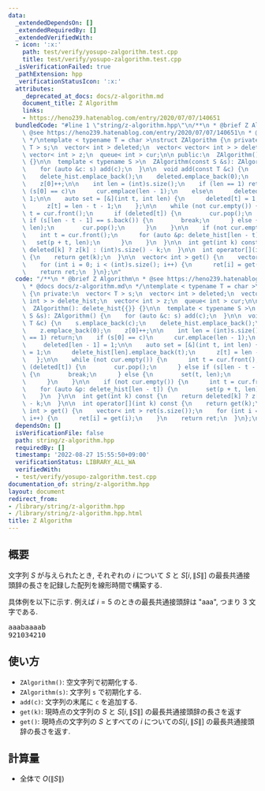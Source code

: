 ```yaml
---
data:
  _extendedDependsOn: []
  _extendedRequiredBy: []
  _extendedVerifiedWith:
  - icon: ':x:'
    path: test/verify/yosupo-zalgorithm.test.cpp
    title: test/verify/yosupo-zalgorithm.test.cpp
  _isVerificationFailed: true
  _pathExtension: hpp
  _verificationStatusIcon: ':x:'
  attributes:
    _deprecated_at_docs: docs/z-algorithm.md
    document_title: Z Algorithm
    links:
    - https://heno239.hatenablog.com/entry/2020/07/07/140651
  bundledCode: "#line 1 \"string/z-algorithm.hpp\"\n/**\n * @brief Z Algorithm\n *\
    \ @see https://heno239.hatenablog.com/entry/2020/07/07/140651\n * @docs docs/z-algorithm.md\n\
    \ */\ntemplate < typename T = char >\nstruct ZAlgorithm {\n private:\n  vector<\
    \ T > s;\n  vector< int > deleted;\n  vector< vector< int > > delete_hist;\n \
    \ vector< int > z;\n  queue< int > cur;\n\n public:\n  ZAlgorithm(): delete_hist{{}}\
    \ {}\n\n  template < typename S >\n  ZAlgorithm(const S &s): ZAlgorithm() {\n\
    \    for (auto &c: s) add(c);\n  }\n\n  void add(const T &c) {\n    s.emplace_back(c);\n\
    \    delete_hist.emplace_back();\n    deleted.emplace_back(0);\n    z.emplace_back(0);\n\
    \    z[0]++;\n\n    int len = (int)s.size();\n    if (len == 1) return;\n    if\
    \ (s[0] == c)\n      cur.emplace(len - 1);\n    else\n      deleted[len - 1] =\
    \ 1;\n\n    auto set = [&](int t, int len) {\n      deleted[t] = 1;\n      delete_hist[len].emplace_back(t);\n\
    \      z[t] = len - t - 1;\n    };\n\n    while (not cur.empty()) {\n      int\
    \ t = cur.front();\n      if (deleted[t]) {\n        cur.pop();\n      } else\
    \ if (s[len - t - 1] == s.back()) {\n        break;\n      } else {\n        set(t,\
    \ len);\n        cur.pop();\n      }\n    }\n\n    if (not cur.empty()) {\n  \
    \    int t = cur.front();\n      for (auto &p: delete_hist[len - t]) {\n     \
    \   set(p + t, len);\n      }\n    }\n  }\n\n  int get(int k) const {\n    return\
    \ deleted[k] ? z[k] : (int)s.size() - k;\n  }\n\n  int operator[](int k) const\
    \ {\n    return get(k);\n  }\n\n  vector< int > get() {\n    vector< int > ret(s.size());\n\
    \    for (int i = 0; i < (int)s.size(); i++) {\n      ret[i] = get(i);\n    }\n\
    \    return ret;\n  }\n};\n"
  code: "/**\n * @brief Z Algorithm\n * @see https://heno239.hatenablog.com/entry/2020/07/07/140651\n\
    \ * @docs docs/z-algorithm.md\n */\ntemplate < typename T = char >\nstruct ZAlgorithm\
    \ {\n private:\n  vector< T > s;\n  vector< int > deleted;\n  vector< vector<\
    \ int > > delete_hist;\n  vector< int > z;\n  queue< int > cur;\n\n public:\n\
    \  ZAlgorithm(): delete_hist{{}} {}\n\n  template < typename S >\n  ZAlgorithm(const\
    \ S &s): ZAlgorithm() {\n    for (auto &c: s) add(c);\n  }\n\n  void add(const\
    \ T &c) {\n    s.emplace_back(c);\n    delete_hist.emplace_back();\n    deleted.emplace_back(0);\n\
    \    z.emplace_back(0);\n    z[0]++;\n\n    int len = (int)s.size();\n    if (len\
    \ == 1) return;\n    if (s[0] == c)\n      cur.emplace(len - 1);\n    else\n \
    \     deleted[len - 1] = 1;\n\n    auto set = [&](int t, int len) {\n      deleted[t]\
    \ = 1;\n      delete_hist[len].emplace_back(t);\n      z[t] = len - t - 1;\n \
    \   };\n\n    while (not cur.empty()) {\n      int t = cur.front();\n      if\
    \ (deleted[t]) {\n        cur.pop();\n      } else if (s[len - t - 1] == s.back())\
    \ {\n        break;\n      } else {\n        set(t, len);\n        cur.pop();\n\
    \      }\n    }\n\n    if (not cur.empty()) {\n      int t = cur.front();\n  \
    \    for (auto &p: delete_hist[len - t]) {\n        set(p + t, len);\n      }\n\
    \    }\n  }\n\n  int get(int k) const {\n    return deleted[k] ? z[k] : (int)s.size()\
    \ - k;\n  }\n\n  int operator[](int k) const {\n    return get(k);\n  }\n\n  vector<\
    \ int > get() {\n    vector< int > ret(s.size());\n    for (int i = 0; i < (int)s.size();\
    \ i++) {\n      ret[i] = get(i);\n    }\n    return ret;\n  }\n};\n"
  dependsOn: []
  isVerificationFile: false
  path: string/z-algorithm.hpp
  requiredBy: []
  timestamp: '2022-08-27 15:55:50+09:00'
  verificationStatus: LIBRARY_ALL_WA
  verifiedWith:
  - test/verify/yosupo-zalgorithm.test.cpp
documentation_of: string/z-algorithm.hpp
layout: document
redirect_from:
- /library/string/z-algorithm.hpp
- /library/string/z-algorithm.hpp.html
title: Z Algorithm
---
```

## 概要

文字列 $S$ が与えられたとき, それぞれの $i$ について $S$ と $S[i, \|S\|]$ の最長共通接頭辞の長さを記録した配列を線形時間で構築する.

具体例を以下に示す. 例えば $i = 5$ のときの最長共通接頭辞は "aaa", つまり $3$ 文字である.

<pre>
aaabaaaab
921034210
</pre>

## 使い方

* `ZAlgorithm()`: 空文字列で初期化する.
* `ZAlgorithm(s)`: 文字列 `s` で初期化する.
* `add(c)`: 文字列の末尾に `c` を追加する.
* `get(k)`: 現時点の文字列の  $S$ と $S[i, \|S\|]$ の最長共通接頭辞の長さを返す
* `get()`: 現時点の文字列の $S$ とすべての $i$ についての$S[i, \|S\|]$ の最長共通接頭辞の長さを返す.

## 計算量

* 全体で $O(\|S\|)$
